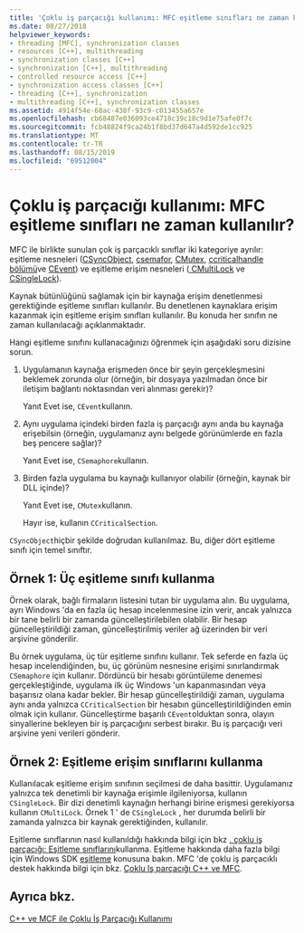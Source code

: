 ```yaml
---
title: 'Çoklu iş parçacığı kullanımı: MFC eşitleme sınıfları ne zaman kullanılır?'
ms.date: 08/27/2018
helpviewer_keywords:
- threading [MFC], synchronization classes
- resources [C++], multithreading
- synchronization classes [C++]
- synchronization [C++], multithreading
- controlled resource access [C++]
- synchronization access classes [C++]
- threading [C++], synchronization
- multithreading [C++], synchronization classes
ms.assetid: 4914f54e-68ac-438f-93c9-c013455a657e
ms.openlocfilehash: cb68487e036093ce4718c39c18c9d1e75afe0f7c
ms.sourcegitcommit: fcb48824f9ca24b1f8bd37d647a4d592de1cc925
ms.translationtype: MT
ms.contentlocale: tr-TR
ms.lasthandoff: 08/15/2019
ms.locfileid: "69512004"
---
```

# <a name="multithreading-when-to-use-the-mfc-synchronization-classes"></a>Çoklu iş parçacığı kullanımı: MFC eşitleme sınıfları ne zaman kullanılır?

MFC ile birlikte sunulan çok iş parçacıklı sınıflar iki kategoriye ayrılır: eşitleme nesneleri ([CSyncObject](../mfc/reference/csyncobject-class.md), [csemafor](../mfc/reference/csemaphore-class.md), [CMutex](../mfc/reference/cmutex-class.md), [ccriticalhandle bölümü](../mfc/reference/ccriticalsection-class.md)ve [CEvent](../mfc/reference/cevent-class.md)) ve eşitleme erişim nesneleri ([ CMultiLock](../mfc/reference/cmultilock-class.md) ve [CSingleLock](../mfc/reference/csinglelock-class.md)).

Kaynak bütünlüğünü sağlamak için bir kaynağa erişim denetlenmesi gerektiğinde eşitleme sınıfları kullanılır. Bu denetlenen kaynaklara erişim kazanmak için eşitleme erişim sınıfları kullanılır. Bu konuda her sınıfın ne zaman kullanılacağı açıklanmaktadır.

Hangi eşitleme sınıfını kullanacağınızı öğrenmek için aşağıdaki soru dizisine sorun.

1. Uygulamanın kaynağa erişmeden önce bir şeyin gerçekleşmesini beklemek zorunda olur (örneğin, bir dosyaya yazılmadan önce bir iletişim bağlantı noktasından veri alınması gerekir)?

   Yanıt Evet ise, `CEvent`kullanın.

2. Aynı uygulama içindeki birden fazla iş parçacığı aynı anda bu kaynağa erişebilsin (örneğin, uygulamanız aynı belgede görünümlerde en fazla beş pencere sağlar)?

   Yanıt Evet ise, `CSemaphore`kullanın.

3. Birden fazla uygulama bu kaynağı kullanıyor olabilir (örneğin, kaynak bir DLL içinde)?

   Yanıt Evet ise, `CMutex`kullanın.

   Hayır ise, kullanın `CCriticalSection`.

`CSyncObject`hiçbir şekilde doğrudan kullanılmaz. Bu, diğer dört eşitleme sınıfı için temel sınıftır.

## <a name="example-1-using-three-synchronization-classes"></a>Örnek 1: Üç eşitleme sınıfı kullanma

Örnek olarak, bağlı firmaların listesini tutan bir uygulama alın. Bu uygulama, ayrı Windows 'da en fazla üç hesap incelenmesine izin verir, ancak yalnızca bir tane belirli bir zamanda güncelleştirilebilen olabilir. Bir hesap güncelleştirildiği zaman, güncelleştirilmiş veriler ağ üzerinden bir veri arşivine gönderilir.

Bu örnek uygulama, üç tür eşitleme sınıfını kullanır. Tek seferde en fazla üç hesap incelendiğinden, bu, üç görünüm nesnesine erişimi sınırlandırmak `CSemaphore` için kullanır. Dördüncü bir hesabı görüntüleme denemesi gerçekleştiğinde, uygulama ilk üç Windows 'un kapanmasından veya başarısız olana kadar bekler. Bir hesap güncelleştirildiği zaman, uygulama aynı anda yalnızca `CCriticalSection` bir hesabın güncelleştirildiğinden emin olmak için kullanır. Güncelleştirme başarılı `CEvent`olduktan sonra, olayın sinyallerine bekleyen bir iş parçacığını serbest bırakır. Bu iş parçacığı veri arşivine yeni verileri gönderir.

## <a name="example-2-using-synchronization-access-classes"></a>Örnek 2: Eşitleme erişim sınıflarını kullanma

Kullanılacak eşitleme erişim sınıfının seçilmesi de daha basittir. Uygulamanız yalnızca tek denetimli bir kaynağa erişimle ilgileniyorsa, kullanın `CSingleLock`. Bir dizi denetimli kaynağın herhangi birine erişmesi gerekiyorsa kullanın `CMultiLock`. Örnek 1 ' de `CSingleLock` , her durumda belirli bir zamanda yalnızca bir kaynak gerektiğinden, kullanılır.

Eşitleme sınıflarının nasıl kullanıldığı hakkında bilgi için bkz [. çoklu iş parçacığı: Eşitleme sınıflarını](multithreading-how-to-use-the-synchronization-classes.md)kullanma. Eşitleme hakkında daha fazla bilgi için Windows SDK [eşitleme](/windows/win32/Sync/synchronization) konusuna bakın. MFC 'de çoklu iş parçacıklı destek hakkında bilgi için bkz. [Çoklu Iş parçacığı C++ ve MFC](multithreading-with-cpp-and-mfc.md).

## <a name="see-also"></a>Ayrıca bkz.

[C++ ve MCF ile Çoklu İş Parçacığı Kullanımı](multithreading-with-cpp-and-mfc.md)
